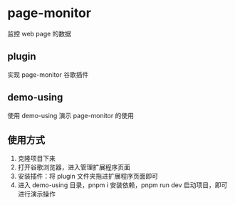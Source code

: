 # page-monitor
监控 web page 的数据

## plugin
实现 page-monitor 谷歌插件

## demo-using
使用 demo-using 演示 page-monitor 的使用

## 使用方式
1. 克隆项目下来
2. 打开谷歌浏览器，进入管理扩展程序页面
3. 安装插件：将 plugin 文件夹拖进扩展程序页面即可
4. 进入 demo-using 目录，pnpm i 安装依赖，pnpm run dev 启动项目，即可进行演示操作